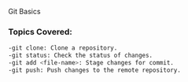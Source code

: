 Git Basics
### Topics Covered:

```bash
-git clone: Clone a repository.
-git status: Check the status of changes.
-git add <file-name>: Stage changes for commit.
-git push: Push changes to the remote repository.
```

